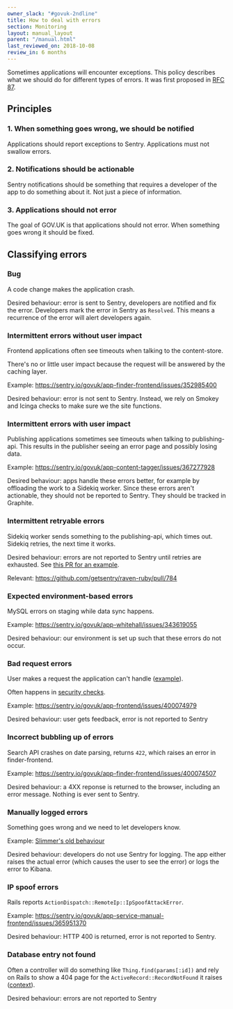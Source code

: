 ```yaml
---
owner_slack: "#govuk-2ndline"
title: How to deal with errors
section: Monitoring
layout: manual_layout
parent: "/manual.html"
last_reviewed_on: 2018-10-08
review_in: 6 months
---
```


Sometimes applications will encounter exceptions. This policy describes what we should do for different types of errors. It was first proposed in [RFC 87](https://github.com/alphagov/govuk-rfcs/blob/master/rfc-087-dealing-with-errors.md).

## Principles

### 1. When something goes wrong, we should be notified

Applications should report exceptions to Sentry. Applications must not swallow errors.

### 2. Notifications should be actionable

Sentry notifications should be something that requires a developer of the app to do something about it. Not just a piece of information.

### 3. Applications should not error

The goal of GOV.UK is that applications should not error. When something goes wrong it should be fixed.

## Classifying errors

### Bug

A code change makes the application crash.

Desired behaviour: error is sent to Sentry, developers are notified and fix the error. Developers mark the error in Sentry as `Resolved`. This means a recurrence of the error will alert developers again.

### Intermittent errors without user impact

Frontend applications often see timeouts when talking to the content-store.

There's no or little user impact because the request will be answered by the caching layer.

Example: <https://sentry.io/govuk/app-finder-frontend/issues/352985400>

Desired behaviour: error is not sent to Sentry. Instead, we rely on Smokey and Icinga checks to make sure we the site functions.

### Intermittent errors with user impact

Publishing applications sometimes see timeouts when talking to publishing-api. This results in the publisher seeing an error page and possibly losing data.

Example: <https://sentry.io/govuk/app-content-tagger/issues/367277928>

Desired behaviour: apps handle these errors better, for example by offloading the work to a Sidekiq worker. Since these errors aren't actionable, they should not be reported to Sentry. They should be tracked in Graphite.

### Intermittent retryable errors

Sidekiq worker sends something to the publishing-api, which times out. Sidekiq retries, the next time it works.

Desired behaviour: errors are not reported to Sentry until retries are exhausted. See [this PR for an example](https://github.com/alphagov/content-performance-manager/pull/353).

Relevant: https://github.com/getsentry/raven-ruby/pull/784

### Expected environment-based errors

MySQL errors on staging while data sync happens.

Example: <https://sentry.io/govuk/app-whitehall/issues/343619055>

Desired behaviour: our environment is set up such that these errors do not occur.

### Bad request errors

User makes a request the application can't handle ([example][bad-request]).

Often happens in [security checks](https://sentry.io/govuk/app-frontend/issues/400074979).

Example: <https://sentry.io/govuk/app-frontend/issues/400074979>

Desired behaviour: user gets feedback, error is not reported to Sentry

[bad-request]: https://sentry.io/govuk/app-service-manual-frontend/issues/400074003

### Incorrect bubbling up of errors

Search API crashes on date parsing, returns `422`, which raises an error in finder-frontend.

Example: <https://sentry.io/govuk/app-finder-frontend/issues/400074507>

Desired behaviour: a 4XX reponse is returned to the browser, including an error message. Nothing is ever sent to Sentry.

### Manually logged errors

Something goes wrong and we need to let developers know.

Example: [Slimmer's old behaviour](https://github.com/alphagov/slimmer/pull/203/files#diff-e5615a250f587cf4e2147f6163616a1a)

Desired behaviour: developers do not use Sentry for logging. The app either raises the actual error (which causes the user to see the error) or logs the error to Kibana.

### IP spoof errors

Rails reports `ActionDispatch::RemoteIp::IpSpoofAttackError`.

Example: <https://sentry.io/govuk/app-service-manual-frontend/issues/365951370>

Desired behaviour: HTTP 400 is returned, error is not reported to Sentry.

### Database entry not found

Often a controller will do something like `Thing.find(params[:id])` and rely on Rails to show a 404 page for the `ActiveRecord::RecordNotFound` it raises ([context](https://stackoverflow.com/questions/27925282/activerecordrecordnotfound-raises-404-instead-of-500)).

Desired behaviour: errors are not reported to Sentry
